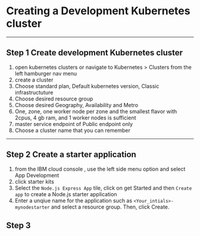 # Creating a Development Kubernetes cluster

---

## Step 1 Create development Kubernetes cluster

1. open kubernetes clusters or navigate to Kubernetes > Clusters from the left hamburger nav menu
2. create a cluster
3. Choose standard plan, Default kubernetes version, Classic infrastructuture
4. Choose desired resource group
5. Choose desired Geography, Availability and Metro
6. One, zone, one worker node per zone and the smallest flavor with 2cpus, 4 gb ram, and 1 worker nodes is sufficient
7. master service endpoint of Public endpoint only
8. Choose a cluster name that you can remember

---

## Step 2 Create a starter application

1. from the IBM cloud console , use the left side menu option and select App Development
2. click starter kits
3. Select the `Node.js Express App` tile, click on get Started and then `Create app` to create a Node.js starter application
4. Enter a unqiue name for the application such as `<Your_intials>-mynodestarter` and select a resource group. Then, click Create.

## Step 3
